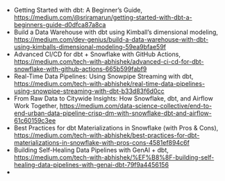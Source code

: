 
 - Getting Started with dbt: A Beginner’s Guide, https://medium.com/@sriramarun/getting-started-with-dbt-a-beginners-guide-d0dfca87a8ca
 - Build a Data Warehouse with dbt using Kimball’s dimensional modeling, https://medium.com/dev-genius/build-a-data-warehouse-with-dbt-using-kimballs-dimensional-modeling-59ea9bfae59f
 - Advanced CI/CD for dbt + Snowflake with GitHub Actions, https://medium.com/tech-with-abhishek/advanced-ci-cd-for-dbt-snowflake-with-github-actions-665b599fabf9
 - Real-Time Data Pipelines: Using Snowpipe Streaming with dbt, https://medium.com/tech-with-abhishek/real-time-data-pipelines-using-snowpipe-streaming-with-dbt-b33d83f6d0cc
 - From Raw Data to Citywide Insights: How Snowflake, dbt, and Airflow Work Together, https://medium.com/data-science-collective/end-to-end-urban-data-pipeline-crisp-dm-with-snowflake-dbt-and-airflow-61c60159c3ee
 - Best Practices for dbt Materializations in Snowflake (with Pros & Cons), https://medium.com/tech-with-abhishek/best-practices-for-dbt-materializations-in-snowflake-with-pros-cons-4581ef894c6f
 - Building Self-Healing Data Pipelines with GenAI + dbt, https://medium.com/tech-with-abhishek/%EF%B8%8F-building-self-healing-data-pipelines-with-genai-dbt-79f9a4456156
 - 
